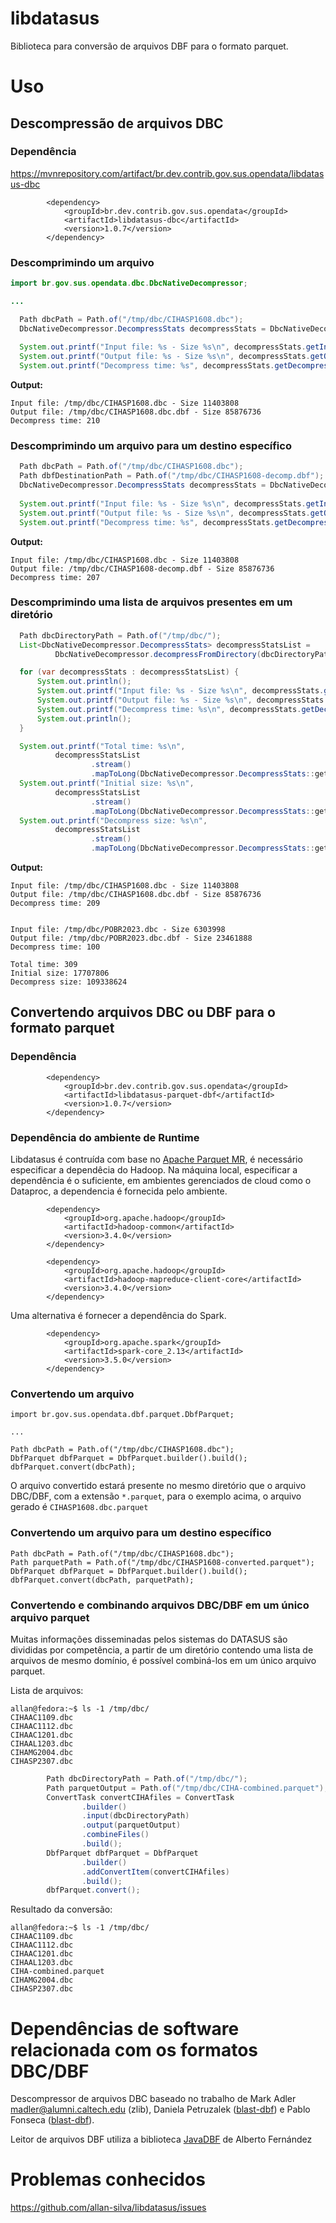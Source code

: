 # libdatasus
Biblioteca para conversão de arquivos DBF para o formato parquet.

# Uso

## Descompressão de arquivos DBC

### Dependência
https://mvnrepository.com/artifact/br.dev.contrib.gov.sus.opendata/libdatasus-dbc  

```
        <dependency>
            <groupId>br.dev.contrib.gov.sus.opendata</groupId>
            <artifactId>libdatasus-dbc</artifactId>
            <version>1.0.7</version>
        </dependency>
```
### Descomprimindo um arquivo

```java
import br.gov.sus.opendata.dbc.DbcNativeDecompressor;

...

  Path dbcPath = Path.of("/tmp/dbc/CIHASP1608.dbc");
  DbcNativeDecompressor.DecompressStats decompressStats = DbcNativeDecompressor.decompress(dbcPath);
  
  System.out.printf("Input file: %s - Size %s\n", decompressStats.getInputFileName(), decompressStats.getInputFileSize());
  System.out.printf("Output file: %s - Size %s\n", decompressStats.getOutputFileName(), decompressStats.getOutputFileSize());
  System.out.printf("Decompress time: %s", decompressStats.getDecompressTime());
```
**Output:**  
```
Input file: /tmp/dbc/CIHASP1608.dbc - Size 11403808
Output file: /tmp/dbc/CIHASP1608.dbc.dbf - Size 85876736
Decompress time: 210

```
### Descomprimindo um arquivo para um destino específico
```java
  Path dbcPath = Path.of("/tmp/dbc/CIHASP1608.dbc");
  Path dbfDestinationPath = Path.of("/tmp/dbc/CIHASP1608-decomp.dbf");
  DbcNativeDecompressor.DecompressStats decompressStats = DbcNativeDecompressor.decompress(dbcPath, dbfDestinationPath);
  
  System.out.printf("Input file: %s - Size %s\n", decompressStats.getInputFileName(), decompressStats.getInputFileSize());
  System.out.printf("Output file: %s - Size %s\n", decompressStats.getOutputFileName(), decompressStats.getOutputFileSize());
  System.out.printf("Decompress time: %s", decompressStats.getDecompressTime());
```
**Output:**  
```
Input file: /tmp/dbc/CIHASP1608.dbc - Size 11403808
Output file: /tmp/dbc/CIHASP1608-decomp.dbf - Size 85876736
Decompress time: 207

```
### Descomprimindo uma lista de arquivos presentes em um diretório
```java
  Path dbcDirectoryPath = Path.of("/tmp/dbc/");
  List<DbcNativeDecompressor.DecompressStats> decompressStatsList =
          DbcNativeDecompressor.decompressFromDirectory(dbcDirectoryPath);

  for (var decompressStats : decompressStatsList) {
      System.out.println();
      System.out.printf("Input file: %s - Size %s\n", decompressStats.getInputFileName(), decompressStats.getInputFileSize());
      System.out.printf("Output file: %s - Size %s\n", decompressStats.getOutputFileName(), decompressStats.getOutputFileSize());
      System.out.printf("Decompress time: %s\n", decompressStats.getDecompressTime());
      System.out.println();
  }

  System.out.printf("Total time: %s\n",
          decompressStatsList
                  .stream()
                  .mapToLong(DbcNativeDecompressor.DecompressStats::getDecompressTime).sum());
  System.out.printf("Initial size: %s\n",
          decompressStatsList
                  .stream()
                  .mapToLong(DbcNativeDecompressor.DecompressStats::getInputFileSize).sum());
  System.out.printf("Decompress size: %s\n",
          decompressStatsList
                  .stream()
                  .mapToLong(DbcNativeDecompressor.DecompressStats::getOutputFileSize).sum());
```
**Output:**  
```
Input file: /tmp/dbc/CIHASP1608.dbc - Size 11403808
Output file: /tmp/dbc/CIHASP1608.dbc.dbf - Size 85876736
Decompress time: 209


Input file: /tmp/dbc/POBR2023.dbc - Size 6303998
Output file: /tmp/dbc/POBR2023.dbc.dbf - Size 23461888
Decompress time: 100

Total time: 309
Initial size: 17707806
Decompress size: 109338624

```

## Convertendo arquivos DBC ou DBF para o formato parquet

### Dependência

```
        <dependency>
            <groupId>br.dev.contrib.gov.sus.opendata</groupId>
            <artifactId>libdatasus-parquet-dbf</artifactId>
            <version>1.0.7</version>
        </dependency>
```
### Dependência do ambiente de Runtime

Libdatasus é contruída com base no [Apache Parquet MR](https://github.com/apache/parquet-java), é necessário especificar a dependêcia do Hadoop.
Na máquina local, especificar a dependência é o suficiente, em ambientes gerenciados de cloud como o Dataproc, a dependencia é fornecida pelo ambiente.
```
        <dependency>
            <groupId>org.apache.hadoop</groupId>
            <artifactId>hadoop-common</artifactId>
            <version>3.4.0</version>
        </dependency>

        <dependency>
            <groupId>org.apache.hadoop</groupId>
            <artifactId>hadoop-mapreduce-client-core</artifactId>
            <version>3.4.0</version>
        </dependency>
```

Uma alternativa é fornecer a dependência do Spark.
```
        <dependency>
            <groupId>org.apache.spark</groupId>
            <artifactId>spark-core_2.13</artifactId>
            <version>3.5.0</version>
        </dependency>
```

### Convertendo um arquivo

```
import br.gov.sus.opendata.dbf.parquet.DbfParquet;

...

Path dbcPath = Path.of("/tmp/dbc/CIHASP1608.dbc");
DbfParquet dbfParquet = DbfParquet.builder().build();
dbfParquet.convert(dbcPath);

```

O arquivo convertido estará presente no mesmo diretório que o arquivo DBC/DBF, com a extensão `*.parquet`, para o exemplo acima, o arquivo gerado é `CIHASP1608.dbc.parquet`

### Convertendo um arquivo para um destino específico

```
Path dbcPath = Path.of("/tmp/dbc/CIHASP1608.dbc");
Path parquetPath = Path.of("/tmp/dbc/CIHASP1608-converted.parquet");
DbfParquet dbfParquet = DbfParquet.builder().build();
dbfParquet.convert(dbcPath, parquetPath);
```

### Convertendo e combinando arquivos DBC/DBF em um único arquivo parquet

Muitas informações disseminadas pelos sistemas do DATASUS são divididas por competência, a partir de um diretório contendo uma lista de arquivos de mesmo domínio, é possível combiná-los em um único arquivo parquet.

Lista de arquivos:
```
allan@fedora:~$ ls -1 /tmp/dbc/
CIHAAC1109.dbc
CIHAAC1112.dbc
CIHAAC1201.dbc
CIHAAL1203.dbc
CIHAMG2004.dbc
CIHASP2307.dbc
```

```Java
        Path dbcDirectoryPath = Path.of("/tmp/dbc/");
        Path parquetOutput = Path.of("/tmp/dbc/CIHA-combined.parquet");
        ConvertTask convertCIHAfiles = ConvertTask
                .builder()
                .input(dbcDirectoryPath)
                .output(parquetOutput)
                .combineFiles()
                .build();
        DbfParquet dbfParquet = DbfParquet
                .builder()
                .addConvertItem(convertCIHAfiles)
                .build();
        dbfParquet.convert();
```

Resultado da conversão:
```
allan@fedora:~$ ls -1 /tmp/dbc/
CIHAAC1109.dbc
CIHAAC1112.dbc
CIHAAC1201.dbc
CIHAAL1203.dbc
CIHA-combined.parquet
CIHAMG2004.dbc
CIHASP2307.dbc

```


# Dependências de software relacionada com os formatos DBC/DBF

Descompressor de arquivos DBC baseado no trabalho de Mark Adler <madler@alumni.caltech.edu> (zlib), Daniela Petruzalek ([blast-dbf](https://github.com/eaglebh/blast-dbf)) e Pablo Fonseca ([blast-dbf](https://github.com/eaglebh/blast-dbf)).

Leitor de arquivos DBF utiliza a biblioteca [JavaDBF](https://github.com/albfernandez/javadbf) de Alberto Fernández

# Problemas conhecidos
https://github.com/allan-silva/libdatasus/issues
